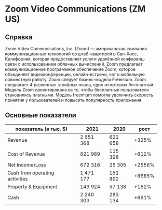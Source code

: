 # Zoom Video Communications (ZM US)

## Справка

Zoom Video Communications, Inc. (Zoom) — американская компания коммуникационных технологий со штаб-квартирой в Сан-Хосе, Калифорния, которая предоставляет услуги удалённой конференц-связи с использованием облачных вычислений. Zoom предлагает коммуникационное программное обеспечение Zoom, которое объединяет видеоконференции, онлайн-встречи, чат и мобильную совместную работу.
Zoom следует бизнес-модели Freemium. Zoom предлагает 4 различных тарифных плана, один из которых бесплатный. Модель Zoom ориентирована на то, чтобы бесплатные пользователи становились платными. Модель freemium помогла увеличить скорость принятия у пользователей и повысить популярность приложения.

## Основные показатели 

| показатель (в тыс. $)          | 2021      | 2020    | рост |
|--------------------------------|-----------|---------|---------|
| Revenue                        | 2 651 368 | 622 658 | +325%   |
| Cost of Revenue                | 821 989   | 115 396 | +612%   |
| Net Income/Loss                | 672 316	 | 25 305  | +2556%  |
| Cash from operating activities | 1 471 177 | 151 892 | +8685%  |
| Property & Equipment           | 149 924   | 57 138  | +162%   |
| Cash                           | 2 240 303 | 283 134 | +691%   |